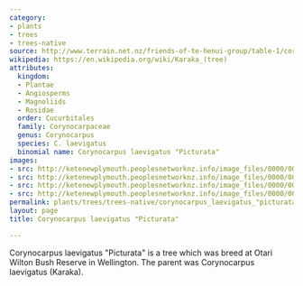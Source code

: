 ```yaml
---
category:
- plants
- trees
- trees-native
source: http://www.terrain.net.nz/friends-of-te-henui-group/table-1/corynocarpus-laevigatus-picturata.html
wikipedia: https://en.wikipedia.org/wiki/Karaka_(tree)
attributes:
  kingdom:
  - Plantae
  - Angiosperms
  - Magnoliids
  - Rosidae
  order: Cucurbitales
  family: Corynocarpaceae
  genus: Corynocarpus
  species: C. laevigatus
  binomial name: Corynocarpus laevigatus "Picturata"
images:
- src: http://ketenewplymouth.peoplesnetworknz.info/image_files/0000/0004/4994/Corynocarpus__laevigatus__Picturata___2_.JPG
- src: http://ketenewplymouth.peoplesnetworknz.info/image_files/0000/0004/4999/Corynocarpus__laevigatus__Picturata_.JPG
- src: http://ketenewplymouth.peoplesnetworknz.info/image_files/0000/0004/4989/Corynocarpus__laevigatus__Picturata___1_.JPG
- src: http://ketenewplymouth.peoplesnetworknz.info/image_files/0000/0004/5004/Corynocarpus__laevigatus__Picturata_._.__230_.JPG
permalink: plants/trees/trees-native/corynocarpus_laevigatus_"picturata".html
layout: page
title: Corynocarpus laevigatus "Picturata"

---
```

Corynocarpus laevigatus "Picturata" is a tree which was breed at Otari Wilton Bush Reserve in Wellington. The parent was Corynocarpus laevigatus (Karaka).

